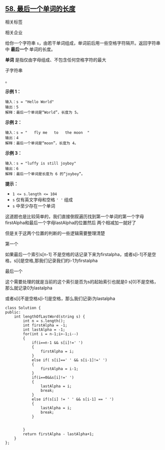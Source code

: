 ## [58. 最后一个单词的长度](https://leetcode.cn/problems/length-of-last-word/)



相关标签

相关企业



给你一个字符串 `s`，由若干单词组成，单词前后用一些空格字符隔开。返回字符串中 **最后一个** 单词的长度。

**单词** 是指仅由字母组成、不包含任何空格字符的最大

子字符串

。



 

**示例 1：**

```
输入：s = "Hello World"
输出：5
解释：最后一个单词是“World”，长度为 5。
```

**示例 2：**

```
输入：s = "   fly me   to   the moon  "
输出：4
解释：最后一个单词是“moon”，长度为 4。
```

**示例 3：**

```
输入：s = "luffy is still joyboy"
输出：6
解释：最后一个单词是长度为 6 的“joyboy”。
```

 

**提示：**

- `1 <= s.length <= 104`
- `s` 仅有英文字母和空格 `' '` 组成
- `s` 中至少存在一个单词

这道题也是比较简单的，我们直接倒叙遍历找到第一个单词的第一个字母firstAlpha和最后一个字母lastAlpha的位置然后 两个相减加一就好了

但是关于这两个位置的判断的一些逻辑需要整理清楚

第一个

如果最后一个索引s[n-1] 不是空格的话记录下来为firstalpha，或者s[i-1]不是空格，s[i]是空格,那我们记录我们的i-1为firstalpha

最后一个

这个需要处理的就是当前的这个索引是否为s的起始索引也就是0 s[0]不是空格，那么就记录0为lastalpha

或者s[i]不是空格s[i-1]是空格，那么我们记录i为lastalpha

```
class Solution {
public:
    int lengthOfLastWord(string s) {
        int n = s.length();
        int firstAlpha = -1;
        int lastAlpha = -1;
        for(int i = n-1;i>-1;i--)
        {
            if(i==n-1 && s[i]!=' ')
            {
                firstAlpha = i;
            }
            else if( s[i]==' ' && s[i-1]!=' ')
            {
                firstAlpha = i-1;
            }
            if(i==0&&s[i]!=' ')
            {
                lastAlpha = i;
                break;
            } 
            else if(s[i] != ' ' && s[i-1] == ' ')
            {
                lastAlpha = i;
                break;
            }

            
        }
        return firstAlpha - lastAlpha+1;
    }
};
```

